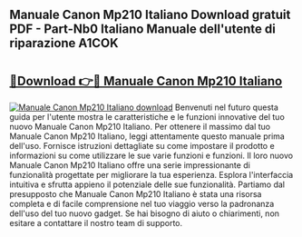 ## Manuale Canon Mp210 Italiano Download gratuit PDF - Part-Nb0 Italiano Manuale dell'utente di riparazione A1COK

# <h2><a href="http://dfdnfg.blite.top/?on=Manuale+Canon+Mp210+Italiano">🔗Download 👉🔴 Manuale Canon Mp210 Italiano</a></h2>

[![Manuale Canon Mp210 Italiano download](https://i.imgur.com/lujVjoI.png)](http://dfdnfg.blite.top/?on=Manuale+Canon+Mp210+Italiano)
Benvenuti nel futuro questa guida per l'utente mostra le caratteristiche e le funzioni innovative del tuo nuovo Manuale Canon Mp210 Italiano. Per ottenere il massimo dal tuo Manuale Canon Mp210 Italiano, leggi attentamente questo manuale prima dell'uso. Fornisce istruzioni dettagliate su come impostare il prodotto e informazioni su come utilizzare le sue varie funzioni e funzioni. Il loro nuovo Manuale Canon Mp210 Italiano offre una serie impressionante di funzionalità progettate per migliorare la tua esperienza. Esplora l'interfaccia intuitiva e sfrutta appieno il potenziale delle sue funzionalità. Partiamo dal presupposto che Manuale Canon Mp210 Italiano è stata una risorsa completa e di facile comprensione nel tuo viaggio verso la padronanza dell'uso del tuo nuovo gadget. Se hai bisogno di aiuto o chiarimenti, non esitare a contattare il nostro team di supporto.
